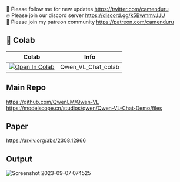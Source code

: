 🐣 Please follow me for new updates https://twitter.com/camenduru <br />
🔥 Please join our discord server https://discord.gg/k5BwmmvJJU <br />
🥳 Please join my patreon community https://patreon.com/camenduru <br />

## 🦒 Colab

| Colab | Info
| --- | --- |
[![Open In Colab](https://colab.research.google.com/assets/colab-badge.svg)](https://colab.research.google.com/github/camenduru/Qwen-VL-Chat-colab/blob/main/Qwen_VL_Chat_colab.ipynb) | Qwen_VL_Chat_colab

## Main Repo
https://github.com/QwenLM/Qwen-VL <br />
https://modelscope.cn/studios/qwen/Qwen-VL-Chat-Demo/files <br />

## Paper
https://arxiv.org/abs/2308.12966

## Output
![Screenshot 2023-09-07 074525](https://github.com/camenduru/Qwen-VL-Chat-colab/assets/54370274/a2a09ecb-15b6-4035-914e-aaee2cf608e8)
